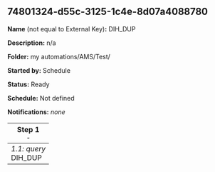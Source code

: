 ## 74801324-d55c-3125-1c4e-8d07a4088780

**Name** (not equal to External Key)**:** DIH_DUP

**Description:** n/a

**Folder:** my automations/AMS/Test/

**Started by:** Schedule

**Status:** Ready

**Schedule:** Not defined

**Notifications:** _none_


| Step 1<br>_<small>-</small>_ |
| --- |
| _1.1: query_<br>DIH_DUP |
